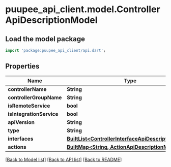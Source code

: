 # puupee_api_client.model.ControllerApiDescriptionModel

## Load the model package
```dart
import 'package:puupee_api_client/api.dart';
```

## Properties
Name | Type | Description | Notes
------------ | ------------- | ------------- | -------------
**controllerName** | **String** |  | [optional] 
**controllerGroupName** | **String** |  | [optional] 
**isRemoteService** | **bool** |  | [optional] 
**isIntegrationService** | **bool** |  | [optional] 
**apiVersion** | **String** |  | [optional] 
**type** | **String** |  | [optional] 
**interfaces** | [**BuiltList&lt;ControllerInterfaceApiDescriptionModel&gt;**](ControllerInterfaceApiDescriptionModel.md) |  | [optional] 
**actions** | [**BuiltMap&lt;String, ActionApiDescriptionModel&gt;**](ActionApiDescriptionModel.md) |  | [optional] 

[[Back to Model list]](../README.md#documentation-for-models) [[Back to API list]](../README.md#documentation-for-api-endpoints) [[Back to README]](../README.md)


